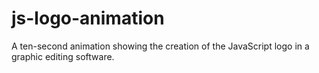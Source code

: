 # js-logo-animation
A ten-second animation showing the creation of the JavaScript logo in a graphic editing software.
